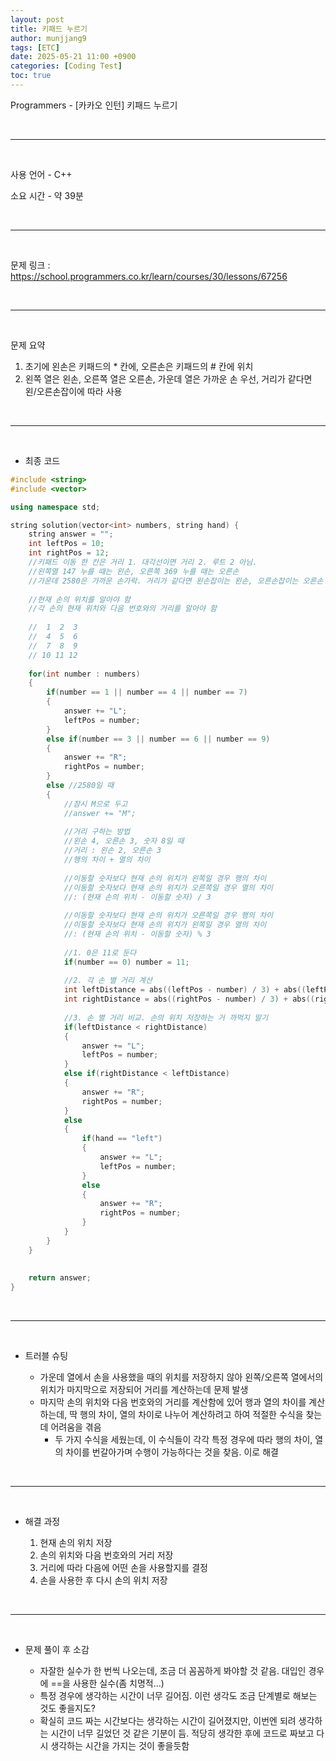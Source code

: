 ```yaml
---
layout: post
title: 키패드 누르기
author: munjjang9
tags: [ETC]
date: 2025-05-21 11:00 +0900
categories: [Coding Test]
toc: true
---
```


Programmers - [카카오 인턴] 키패드 누르기

<br>

---

<br>

사용 언어 - C++

소요 시간 - 약 39분

<br>

---

<br>

문제 링크 : https://school.programmers.co.kr/learn/courses/30/lessons/67256

<br>

---

<br>

문제 요약

1. 초기에 왼손은 키패드의 * 칸에, 오른손은 키패드의 # 칸에 위치
2. 왼쪽 열은 왼손, 오른쪽 열은 오른손, 가운데 열은 가까운 손 우선, 거리가 같다면 왼/오른손잡이에 따라 사용

<br>

---

<br>

- 최종 코드

```cpp
#include <string>
#include <vector>

using namespace std;

string solution(vector<int> numbers, string hand) {
    string answer = "";
    int leftPos = 10;
    int rightPos = 12;
    //키패드 이동 한 칸은 거리 1. 대각선이면 거리 2. 루트 2 아님.
    //왼쪽열 147 누를 때는 왼손, 오른쪽 369 누를 때는 오른손
    //가운데 2580은 가까운 손가락. 거리가 같다면 왼손잡이는 왼손, 오른손잡이는 오른손
    
    //현재 손의 위치를 알아야 함
    //각 손의 현재 위치와 다음 번호와의 거리를 알아야 함
    
    //  1  2  3
    //  4  5  6
    //  7  8  9
    // 10 11 12
    
    for(int number : numbers)
    {
        if(number == 1 || number == 4 || number == 7)
        {
            answer += "L";
            leftPos = number;
        }
        else if(number == 3 || number == 6 || number == 9)
        {
            answer += "R";
            rightPos = number;
        }
        else //2580일 때
        {
            //잠시 M으로 두고
            //answer += "M";
            
            //거리 구하는 방법
            //왼손 4, 오른손 3, 숫자 8일 때
            //거리 : 왼손 2, 오른손 3
            //행의 차이 + 열의 차이
            
            //이동할 숫자보다 현재 손의 위치가 왼쪽일 경우 행의 차이
            //이동할 숫자보다 현재 손의 위치가 오른쪽일 경우 열의 차이
            //: (현재 손의 위치 - 이동할 숫자) / 3
            
            //이동할 숫자보다 현재 손의 위치가 오른쪽일 경우 행의 차이
            //이동할 숫자보다 현재 손의 위치가 왼쪽일 경우 열의 차이
            //: (현재 손의 위치 - 이동할 숫자) % 3
            
            //1. 0은 11로 둔다
            if(number == 0) number = 11;
            
            //2. 각 손 별 거리 계산
            int leftDistance = abs((leftPos - number) / 3) + abs((leftPos - number) % 3);
            int rightDistance = abs((rightPos - number) / 3) + abs((rightPos - number) % 3);
            
            //3. 손 별 거리 비교. 손의 위치 저장하는 거 까먹지 말기
            if(leftDistance < rightDistance)
            {
                answer += "L";
                leftPos = number;
            }
            else if(rightDistance < leftDistance)
            {
                answer += "R";
                rightPos = number;
            }
            else
            {
                if(hand == "left")
                {
                    answer += "L";
                    leftPos = number;
                }
                else
                {
                    answer += "R";
                    rightPos = number;
                }
            }
        }
    }
    
    
    return answer;
}
```

<br>

---

<br>

- 트러블 슈팅

    - 가운데 열에서 손을 사용했을 때의 위치를 저장하지 않아 왼쪽/오른쪽 열에서의 위치가 마지막으로 저장되어 거리를 계산하는데 문제 발생
    - 마지막 손의 위치와 다음 번호와의 거리를 계산함에 있어 행과 열의 차이를 계산하는데, 딱 행의 차이, 열의 차이로 나누어 계산하려고 하여 적절한 수식을 찾는데 어려움을 겪음
        - 두 가지 수식을 세웠는데, 이 수식들이 각각 특정 경우에 따라 행의 차이, 열의 차이를 번갈아가며 수행이 가능하다는 것을 찾음. 이로 해결

<br>

---

<br>

- 해결 과정

    1. 현재 손의 위치 저장
    2. 손의 위치와 다음 번호와의 거리 저장
    3. 거리에 따라 다음에 어떤 손을 사용할지를 결정
    4. 손을 사용한 후 다시 손의 위치 저장

<br>

---

<br>

- 문제 풀이 후 소감

    - 자잘한 실수가 한 번씩 나오는데, 조금 더 꼼꼼하게 봐야할 것 같음. 대입인 경우에 ==을 사용한 실수(좀 치명적…)
    - 특정 경우에 생각하는 시간이 너무 길어짐. 이런 생각도 조금 단계별로 해보는 것도 좋을지도?
    - 확실히 코드 짜는 시간보다는 생각하는 시간이 길어졌지만, 이번엔 되려 생각하는 시간이 너무 길었던 것 같은 기분이 듬. 적당히 생각한 후에 코드로 짜보고 다시 생각하는 시간을 가지는 것이 좋을듯함